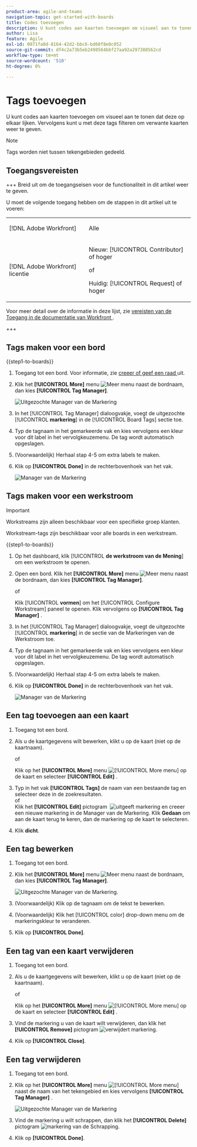 ```yaml
---
product-area: agile-and-teams
navigation-topic: get-started-with-boards
title: Codes toevoegen
description: U kunt codes aan kaarten toevoegen om visueel aan te tonen dat deze op elkaar lijken. Vervolgens kunt u met deze tags filteren om verwante kaarten weer te geven.
author: Lisa
feature: Agile
exl-id: 0071fa0d-8164-42d2-bbc6-bd60f8e0c052
source-git-commit: df4c2a73b5eb2498564bbf27aa92a297388562cd
workflow-type: tm+mt
source-wordcount: '510'
ht-degree: 0%

---
```


# Tags toevoegen

U kunt codes aan kaarten toevoegen om visueel aan te tonen dat deze op elkaar lijken. Vervolgens kunt u met deze tags filteren om verwante kaarten weer te geven.

>[!NOTE]
>
>Tags worden niet tussen tekengebieden gedeeld.

## Toegangsvereisten

+++ Breid uit om de toegangseisen voor de functionaliteit in dit artikel weer te geven.

U moet de volgende toegang hebben om de stappen in dit artikel uit te voeren:

<table style="table-layout:auto"> 
 <col> 
 <col> 
 <tbody> 
  <tr> 
   <td role="rowheader">[!DNL Adobe Workfront]</td> 
   <td> <p>Alle</p> </td> 
  </tr> 
  <tr> 
   <td role="rowheader">[!DNL Adobe Workfront] licentie</td> 
   <td> 
   <p>Nieuw: [!UICONTROL Contributor] of hoger</p> 
   <p>of</p>
   <p>Huidig: [!UICONTROL Request] of hoger</p>
   </td> 
  </tr> 
 </tbody> 
</table>

Voor meer detail over de informatie in deze lijst, zie [ vereisten van de Toegang in de documentatie van Workfront ](/help/quicksilver/administration-and-setup/add-users/access-levels-and-object-permissions/access-level-requirements-in-documentation.md).

+++

## Tags maken voor een bord

{{step1-to-boards}}

1. Toegang tot een bord. Voor informatie, zie [ creeer of geef een raad ](../../agile/get-started-with-boards/create-edit-board.md) uit.
1. Klik het **[!UICONTROL More]** menu ![ Meer menu ](assets/more-icon-spectrum.png) naast de bordnaam, dan kies **[!UICONTROL Tag Manager]**.

   ![ Uitgezochte Manager van de Markering ](assets/boards-tagmanager-350x189.png)

1. In het [!UICONTROL Tag Manager] dialoogvakje, voegt de uitgezochte [!UICONTROL **markering**] in de [!UICONTROL Board Tags] sectie toe.
1. Typ de tagnaam in het gemarkeerde vak en kies vervolgens een kleur voor dit label in het vervolgkeuzemenu. De tag wordt automatisch opgeslagen.
1. (Voorwaardelijk) Herhaal stap 4-5 om extra labels te maken.
1. Klik op **[!UICONTROL Done]** in de rechterbovenhoek van het vak.

   ![ Manager van de Markering ](assets/tag-manager-2023.png)

## Tags maken voor een werkstroom

>[!IMPORTANT]
>
>Workstreams zijn alleen beschikbaar voor een specifieke groep klanten.

Workstream-tags zijn beschikbaar voor alle boards in een werkstream.

{{step1-to-boards}}

1. Op het dashboard, klik [!UICONTROL **de werkstroom van de Mening**] om een werkstroom te openen.
1. Open een bord. Klik het **[!UICONTROL More]** menu ![ Meer menu ](assets/more-icon-spectrum.png) naast de bordnaam, dan kies **[!UICONTROL Tag Manager]**.

   of

   Klik [!UICONTROL **vormen**] om het [!UICONTROL Configure Workstream] paneel te openen. Klik vervolgens op **[!UICONTROL Tag Manager]** .

1. In het [!UICONTROL Tag Manager] dialoogvakje, voegt de uitgezochte [!UICONTROL **markering**] in de sectie van de Markeringen van de Werkstroom toe.
1. Typ de tagnaam in het gemarkeerde vak en kies vervolgens een kleur voor dit label in het vervolgkeuzemenu. De tag wordt automatisch opgeslagen.
1. (Voorwaardelijk) Herhaal stap 4-5 om extra labels te maken.
1. Klik op **[!UICONTROL Done]** in de rechterbovenhoek van het vak.

   ![ Manager van de Markering ](assets/tag-manager-workstreams.png)

## Een tag toevoegen aan een kaart

1. Toegang tot een bord.
1. Als u de kaartgegevens wilt bewerken, klikt u op de kaart (niet op de kaartnaam).

   of

   Klik op het **[!UICONTROL More]** menu ![[!UICONTROL More menu]](assets/more-icon-spectrum.png) op de kaart en selecteer **[!UICONTROL Edit]** .

1. Typ in het vak **[!UICONTROL Tags]** de naam van een bestaande tag en selecteer deze in de zoekresultaten.\
   of\
   Klik het **[!UICONTROL Edit]** pictogram &#x200B; ![ uitgeeft markering ](assets/boards-edittag-30x29.png) en creeer een nieuwe markering in de Manager van de Markering. Klik **Gedaan** om aan de kaart terug te keren, dan de markering op de kaart te selecteren.
1. Klik **dicht**.

## Een tag bewerken

1. Toegang tot een bord.
1. Klik het **[!UICONTROL More]** menu ![ Meer menu ](assets/more-icon-spectrum.png) naast de bordnaam, dan kies **[!UICONTROL Tag Manager]**.

   ![ Uitgezochte Manager van de Markering.](assets/boards-tagmanager-350x189.png)

1. (Voorwaardelijk) Klik op de tagnaam om de tekst te bewerken.
1. (Voorwaardelijk) Klik het [!UICONTROL color] drop-down menu om de markeringskleur te veranderen.
1. Klik op **[!UICONTROL Done]**.

## Een tag van een kaart verwijderen

1. Toegang tot een bord.
1. Als u de kaartgegevens wilt bewerken, klikt u op de kaart (niet op de kaartnaam).

   of

   Klik op het **[!UICONTROL More]** menu ![[!UICONTROL More menu]](assets/more-icon-spectrum.png) op de kaart en selecteer **[!UICONTROL Edit]** .

1. Vind de markering u van de kaart wilt verwijderen, dan klik het **[!UICONTROL Remove]** pictogram ![ verwijdert markering ](assets/copy-of-boards-remove-30x23.png).
1. Klik op **[!UICONTROL Close]**.

## Een tag verwijderen

1. Toegang tot een bord.
1. Klik op het **[!UICONTROL More]** menu ![[!UICONTROL More menu]](assets/more-icon-spectrum.png) naast de naam van het tekengebied en kies vervolgens **[!UICONTROL Tag Manager]** .

   ![ Uitgezochte Manager van de Markering ](assets/boards-tagmanager-350x189.png)

1. Vind de markering u wilt schrappen, dan klik het **[!UICONTROL Delete]** pictogram ![ markering van de Schrapping ](assets/copy-of-boards-delete-30x27.png).
1. Klik op **[!UICONTROL Done]**.
